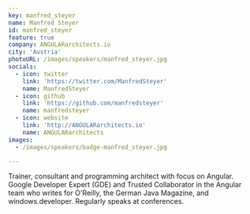 ```yaml
---
key: manfred_steyer
name: Manfred Steyer
id: manfred_steyer
feature: true
company: ANGULARarchitects.io
city: 'Austria'
photoURL: /images/speakers/manfred_steyer.jpg
socials:
  - icon: twitter
    link: 'https://twitter.com/ManfredSteyer'
    name: ManfredSteyer
  - icon: github
    link: 'https://github.com/manfredsteyer'
    name: manfredsteyer
  - icon: website
    link: 'http://ANGULARarchitects.io'
    name: ANGULARarchitects
images:
  - /images/speakers/badge-manfred_steyer.jpg

---
```

Trainer, consultant and programming architect with focus on Angular. Google Developer Expert (GDE) and Trusted Collaborator in the Angular team who writes for O'Reilly, the German Java Magazine, and windows.developer. Regularly speaks at conferences.
